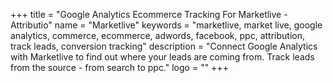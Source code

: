 +++
title = "Google Analytics Ecommerce Tracking For Marketlive - Attributio"
name = "Marketlive"
keywords = "marketlive, market live, google analytics, commerce, ecommerce, adwords, facebook, ppc, attribution, track leads, conversion tracking"
description = "Connect Google Analytics with Marketlive to find out where your leads are coming from. Track leads from the source - from search to ppc."
logo = ""
+++
